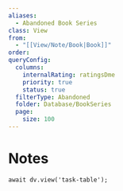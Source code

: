 ```yaml
---
aliases:
  - Abandoned Book Series
class: View
from:
  - "[[View/Note/Book|Book]]"
order: 
queryConfig:
  columns:
    internalRating: ratingsDme
    priority: true
    status: true
  filterType: Abandoned
  folder: Database/BookSeries
  page:
    size: 100
---
```

# Notes

```dataviewjs
await dv.view('task-table');
```
